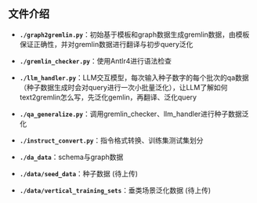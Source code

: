 ## 文件介绍

- **`./graph2gremlin.py`**：初始基于模板和graph数据生成gremlin数据，由模板保证正确性，并对gremlin数据进行翻译与初步query泛化

- **`./gremlin_checker.py`**：使用Antlr4进行语法检查

- **`./llm_handler.py`**：LLM交互模型，每次输入种子数字的每个批次的qa数据（种子数据生成时会对query进行一次小批量泛化），让LLM了解如何text2gremlin怎么写，先泛化gemlin，再翻译、泛化query

- **`./qa_generalize.py`**：调用gremlin_checker、llm_handler进行种子数据泛化

- **`./instruct_convert.py`**：指令格式转换、训练集测试集划分

- **`./da_data`**：schema与graph数据

- **`./data/seed_data`**：种子数据 (待上传)

- **`./data/vertical_training_sets`**：垂类场景泛化数据 (待上传)
